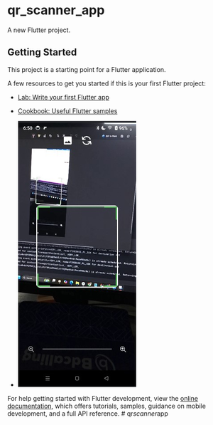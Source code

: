 # qr_scanner_app

A new Flutter project.

## Getting Started

This project is a starting point for a Flutter application.

A few resources to get you started if this is your first Flutter project:

- [Lab: Write your first Flutter app](https://docs.flutter.dev/get-started/codelab)
- [Cookbook: Useful Flutter samples](https://docs.flutter.dev/cookbook)

- ![Preview of the Project](./assets/images/one.jpg)


For help getting started with Flutter development, view the
[online documentation](https://docs.flutter.dev/), which offers tutorials,
samples, guidance on mobile development, and a full API reference.
#   q r _ s c a n n e r _ a p p 
 
 
